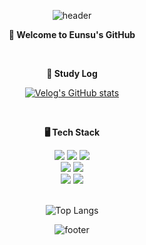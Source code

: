 <div align="center">
  
  ![header](https://capsule-render.vercel.app/api?type=Waving&color=0:EEFF00,100:a82da8&height=200&section=header&text=Eunsu's%20GitHub&fontColor=ffffff&fontSize=28&fontAlignY=40)

<p><b>👋 Welcome to Eunsu's GitHub</b></p>
<br>
<p><b>📝 Study Log</b></p>

[![Velog's GitHub stats](https://velog-readme-stats.vercel.app/api?name=ses2201&tag=Propery-size-images)](https://github.com/eungyeole/velog-readme-stats)

<br>

<p><b>🖥️ Tech Stack </b></p>
 <img src="https://img.shields.io/badge/html5-E34F26?style=for-the-badge&logo=html5&logoColor=white"> 
  <img src="https://img.shields.io/badge/css-1572B6?style=for-the-badge&logo=css3&logoColor=white"> 
  <img src="https://img.shields.io/badge/javascript-F7DF1E?style=for-the-badge&logo=javascript&logoColor=black"> 
  <br>
  <img src="https://img.shields.io/badge/react-61DAFB?style=for-the-badge&logo=react&logoColor=black">
  <img src="https://img.shields.io/badge/styled--components-DB7093?style=for-the-badge&logo=styled-components&logoColor=white"> 
  <br>
  <img src="https://img.shields.io/badge/github-181717?style=for-the-badge&logo=github&logoColor=white">
  <img src="https://img.shields.io/badge/git-F05032?style=for-the-badge&logo=git&logoColor=white">
  <br>
  <br>

![Top Langs](https://github-readme-stats.vercel.app/api/top-langs/?username=ShinEun9&layout=compact&theme=white)

  ![footer](https://capsule-render.vercel.app/api?type=Waving&color=0:EEFF00,100:a82da8&height=150&section=footer)
</div>


